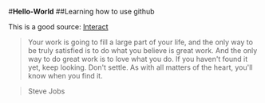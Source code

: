 #**Hello-World**
##Learning how to use github

<p>This is a good source: <a href="https://github.com">Interact</a></p>


>Your work is going to fill a large part of your life, and the only way to be truly satisfied is to do what you believe is great work. And the only way to do great work is to love what you do. If you haven't found it yet, keep looking. Don't settle. As with all matters of the heart, you'll know when you find it.

>Steve Jobs
